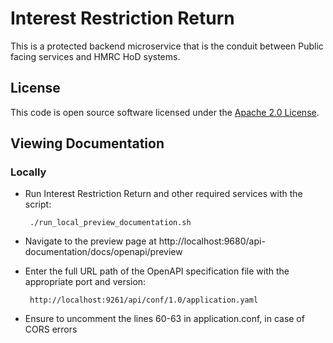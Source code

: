 
# Interest Restriction Return

This is a protected backend microservice that is the conduit between Public facing services and HMRC HoD systems.

## License

This code is open source software licensed under the [Apache 2.0 License]("http://www.apache.org/licenses/LICENSE-2.0.html").

## Viewing Documentation
### Locally
- Run Interest Restriction Return and other required services with the script:

    ```
     ./run_local_preview_documentation.sh
    ```
- Navigate to the preview page at http://localhost:9680/api-documentation/docs/openapi/preview
- Enter the full URL path of the OpenAPI specification file with the appropriate port and version:

    ```
     http://localhost:9261/api/conf/1.0/application.yaml
    ```
- Ensure to uncomment the lines 60-63 in application.conf, in case of CORS errors
